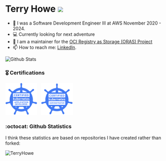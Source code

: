# Terry Howe ![](https://komarev.com/ghpvc/?username=TerryHowe&color=green&&style=flat) 

- 👨 I was a Software Development Engineer III at AWS November 2020 - 2024.
- 💻 Currently looking for next adventure
- 🌱 I am a maintainer for the [OCI Registry as Storage (ORAS) Project](https://github.com/oras-project)
- 📫 How to reach me: [LinkedIn](https://www.linkedin.com/in/terrylhowe).

![Github Stats](https://github-readme-stats.vercel.app/api?username=TerryHowe&count_private=true&show_icons=true&theme=blue-green)

### 🎖 Certifications
<p align="left">
<a href="https://www.credly.com/badges/55d37421-1224-4fad-ac37-90dd7a97d215"><img src="https://github.com/cncf/artwork/blob/main/other/ckad/color/kubernetes-ckad-color.png?raw=true" alt="CKAD" width="100" height="100"/></a>
&nbsp;
<a href="https://www.credly.com/badges/7f497d84-973c-4999-8c71-3491e4268200"><img src="https://github.com/cncf/artwork/blob/main/other/cka/color/kubernetes-cka-color.png?raw=true" alt="CKA" width="100" height="100"/></a>
</p>

### :octocat: Github Statistics
I think these statistics are based on repositories I have created rather than forked:
<p align="left">
<img src="https://github-readme-stats.vercel.app/api/top-langs/?username=TerryHowe&layout=compact&hide=html&theme=radical" alt="TerryHowe"/>
</p>


